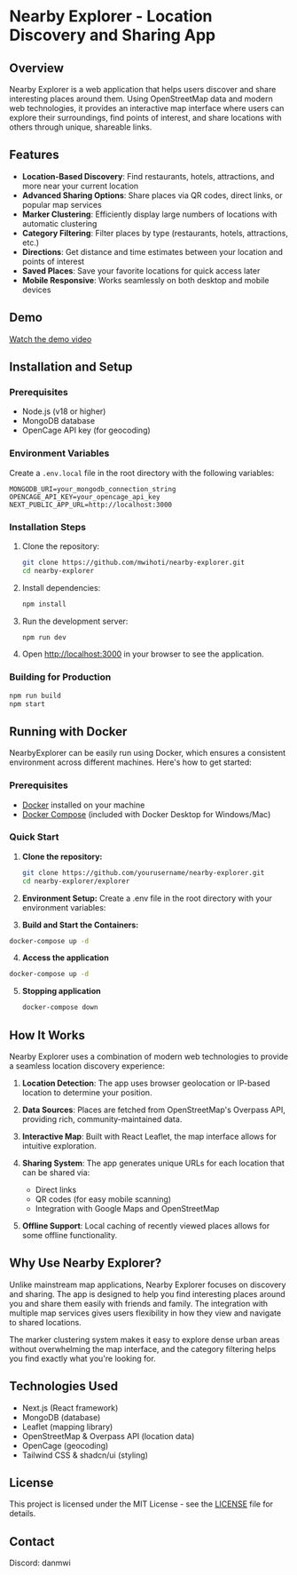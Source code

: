 # Nearby Explorer - Location Discovery and Sharing App

## Overview

Nearby Explorer is a web application that helps users discover and share interesting places around them. Using OpenStreetMap data and modern web technologies, it provides an interactive map interface where users can explore their surroundings, find points of interest, and share locations with others through unique, shareable links.

## Features

- **Location-Based Discovery**: Find restaurants, hotels, attractions, and more near your current location
- **Advanced Sharing Options**: Share places via QR codes, direct links, or popular map services
- **Marker Clustering**: Efficiently display large numbers of locations with automatic clustering
- **Category Filtering**: Filter places by type (restaurants, hotels, attractions, etc.)
- **Directions**: Get distance and time estimates between your location and points of interest
- **Saved Places**: Save your favorite locations for quick access later
- **Mobile Responsive**: Works seamlessly on both desktop and mobile devices

## Demo

[Watch the demo video](https://www.youtube.com/watch?v=kHsWO4yXHTM&ab_channel=Mwihoti8Dan)

## Installation and Setup

### Prerequisites

- Node.js (v18 or higher)
- MongoDB database
- OpenCage API key (for geocoding)

### Environment Variables

Create a `.env.local` file in the root directory with the following variables:

```
MONGODB_URI=your_mongodb_connection_string
OPENCAGE_API_KEY=your_opencage_api_key
NEXT_PUBLIC_APP_URL=http://localhost:3000 
```

### Installation Steps

1. Clone the repository:
   ```bash
   git clone https://github.com/mwihoti/nearby-explorer.git
   cd nearby-explorer
   ```

2. Install dependencies:
   ```bash
   npm install
   ```

3. Run the development server:
   ```bash
   npm run dev
   ```

4. Open [http://localhost:3000](http://localhost:3000) in your browser to see the application.

### Building for Production

```bash
npm run build
npm start
```
## Running with Docker

NearbyExplorer can be easily run using Docker, which ensures a consistent environment across different machines. Here's how to get started:

### Prerequisites

- [Docker](https://docs.docker.com/get-docker/) installed on your machine
- [Docker Compose](https://docs.docker.com/compose/install/) (included with Docker Desktop for Windows/Mac)

### Quick Start

1. **Clone the repository:**
   ```bash
   git clone https://github.com/yourusername/nearby-explorer.git
   cd nearby-explorer/explorer
   ```
2. **Environment Setup:**
Create a .env file in the root directory with your environment variables:

3. **Build and Start the Containers:**

```bash
docker-compose up -d
```

4. **Access the application**
```bash
docker-compose up -d
```

5. **Stopping application**
   ```bash
   docker-compose down
   ```


## How It Works

Nearby Explorer uses a combination of modern web technologies to provide a seamless location discovery experience:

1. **Location Detection**: The app uses browser geolocation or IP-based location to determine your position.

2. **Data Sources**: Places are fetched from OpenStreetMap's Overpass API, providing rich, community-maintained data.

3. **Interactive Map**: Built with React Leaflet, the map interface allows for intuitive exploration.

4. **Sharing System**: The app generates unique URLs for each location that can be shared via:
   - Direct links
   - QR codes (for easy mobile scanning)
   - Integration with Google Maps and OpenStreetMap

5. **Offline Support**: Local caching of recently viewed places allows for some offline functionality.

## Why Use Nearby Explorer?

Unlike mainstream map applications, Nearby Explorer focuses on discovery and sharing. The app is designed to help you find interesting places around you and share them easily with friends and family. The integration with multiple map services gives users flexibility in how they view and navigate to shared locations.

The marker clustering system makes it easy to explore dense urban areas without overwhelming the map interface, and the category filtering helps you find exactly what you're looking for.

## Technologies Used

- Next.js (React framework)
- MongoDB (database)
- Leaflet (mapping library)
- OpenStreetMap & Overpass API (location data)
- OpenCage (geocoding)
- Tailwind CSS & shadcn/ui (styling)

## License

This project is licensed under the MIT License - see the [LICENSE](LICENSE) file for details.

## Contact

Discord: danmwi
